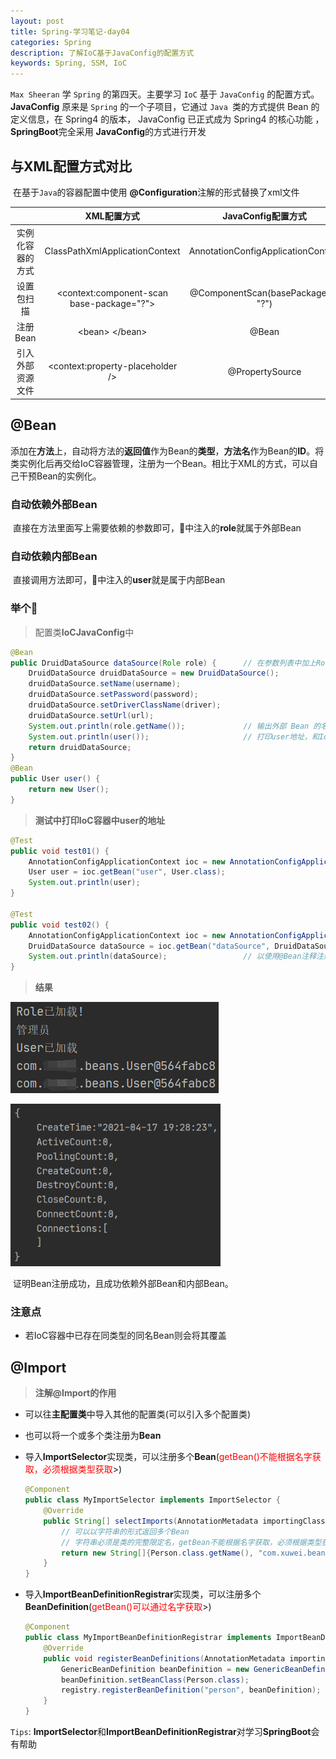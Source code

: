 ```yaml
---
layout: post
title: Spring-学习笔记-day04
categories: Spring
description: 了解IoC基于JavaConfig的配置方式
keywords: Spring, SSM, IoC
---
```




`Max Sheeran` 学 `Spring` 的第四天。主要学习 `IoC` 基于 `JavaConfig` 的配置方式。**JavaConfig** 原来是 `Spring` 的一个子项目，它通过 `Java `类的方式提供 Bean 的 定义信息，在 Spring4 的版本， JavaConfig 已正式成为 Spring4 的核心功能 ，**SpringBoot**完全采用 **JavaConfig**的方式进行开发

## 与XML配置方式对比

​	在基于`Java`的容器配置中使用 **@Configuration**注解的形式替换了xml文件

|                  |                   XML配置方式                   |         JavaConfig配置方式         |
| :--------------: | :---------------------------------------------: | :--------------------------------: |
| 实例化容器的方式 |         ClassPathXmlApplicationContext          | AnnotationConfigApplicationContext |
|    设置包扫描    | &lt;context:component-scan base-package="?"&gt; | @ComponentScan(basePackages = "?") |
|     注册Bean     |           &lt;bean&gt; &lt;/bean&gt;            |               @Bean                |
| 引入外部资源文件 |     &lt;context:property-placeholder /&gt;      |          @PropertySource           |

## @Bean

​	添加在**方法**上，自动将方法的**返回值**作为Bean的**类型**，**方法名**作为Bean的**ID**。将类实例化后再交给IoC容器管理，注册为一个Bean。相比于XML的方式，可以自己干预Bean的实例化。

### 自动依赖外部Bean

​	直接在方法里面写上需要依赖的参数即可，:chestnut:中​注入的**role**就属于外部Bean

### 自动依赖内部Bean

​	直接调用方法即可，:chestnut:中注入的**user**就是属于内部Bean

### 举个:chestnut:

> 配置类**IoCJavaConfig**中

```java
@Bean
public DruidDataSource dataSource(Role role) {		// 在参数列表中加上Role，就可以依赖外部Bean
    DruidDataSource druidDataSource = new DruidDataSource();
    druidDataSource.setName(username);
    druidDataSource.setPassword(password);
    druidDataSource.setDriverClassName(driver);
    druidDataSource.setUrl(url);
    System.out.println(role.getName());				// 输出外部 Bean 的名称，证明依赖成功
    System.out.println(user());						// 打印user地址，和IoC容器中的user进行对比，以证明依赖成功
    return druidDataSource;
}
@Bean
public User user() {
    return new User();
}
```

> **测试中打印IoC容器中user的地址**

```java
@Test
public void test01() {
	AnnotationConfigApplicationContext ioc = new AnnotationConfigApplicationContext(IoCJavaConfig.class);
    User user = ioc.getBean("user", User.class);
    System.out.println(user);
}

@Test
public void test02() {
    AnnotationConfigApplicationContext ioc = new AnnotationConfigApplicationContext(IoCJavaConfig.class);
    DruidDataSource dataSource = ioc.getBean("dataSource", DruidDataSource.class);
    System.out.println(dataSource);					// 以使用@Bean注释注册Bean成功
}
```

> **结果**

![](/images/posts/Spring/inject_inner_bean.png)

<img src="/images/posts/Spring/inject_bean.png" style="zoom:80%;" />



​	证明Bean注册成功，且成功依赖外部Bean和内部Bean。

### 注意点

- 若IoC容器中已存在同类型的同名Bean则会将其覆盖

## @Import

> **注解@Import的作用**

- 可以往**主配置类**中导入其他的配置类(可以引入多个配置类)

- 也可以将一个或多个类注册为**Bean**

- 导入**ImportSelector**实现类，可以注册多个**Bean**(<font color="red">getBean()不能根据名字获取，必须根据类型获取</font>>)

  ```java
  @Component
  public class MyImportSelector implements ImportSelector {
      @Override
      public String[] selectImports(AnnotationMetadata importingClassMetadata) {
          // 可以以字符串的形式返回多个Bean
          // 字符串必须是类的完整限定名，getBean不能根据名字获取，必须根据类型获取
          return new String[]{Person.class.getName(), "com.xuwei.beans.Wife"};
      }
  }
  ```

- 导入**ImportBeanDefinitionRegistrar**实现类，可以注册多个**BeanDefinition**(<font color="red">getBean()可以通过名字获取</font>>)

  ```java
  @Component
  public class MyImportBeanDefinitionRegistrar implements ImportBeanDefinitionRegistrar {
      @Override
      public void registerBeanDefinitions(AnnotationMetadata importingClassMetadata, BeanDefinitionRegistry registry) {
          GenericBeanDefinition beanDefinition = new GenericBeanDefinition();
          beanDefinition.setBeanClass(Person.class);
          registry.registerBeanDefinition("person", beanDefinition);
      }
  }
  ```

`Tips`: **ImportSelector**和**ImportBeanDefinitionRegistrar**对学习**SpringBoot**会有帮助

